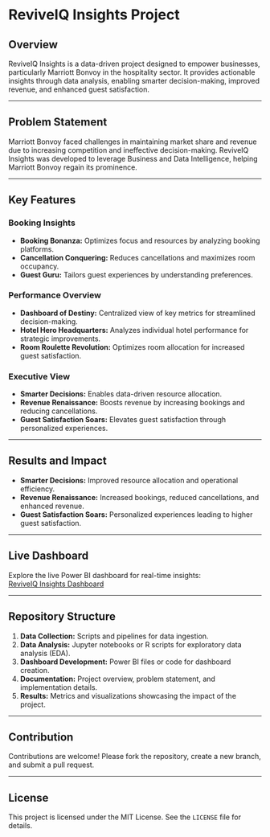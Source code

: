 # ReviveIQ Insights Project

## Overview
ReviveIQ Insights is a data-driven project designed to empower businesses, particularly Marriott Bonvoy in the hospitality sector. It provides actionable insights through data analysis, enabling smarter decision-making, improved revenue, and enhanced guest satisfaction.

---

## Problem Statement
Marriott Bonvoy faced challenges in maintaining market share and revenue due to increasing competition and ineffective decision-making. ReviveIQ Insights was developed to leverage Business and Data Intelligence, helping Marriott Bonvoy regain its prominence.

---

## Key Features

### Booking Insights
- **Booking Bonanza:** Optimizes focus and resources by analyzing booking platforms.
- **Cancellation Conquering:** Reduces cancellations and maximizes room occupancy.
- **Guest Guru:** Tailors guest experiences by understanding preferences.

### Performance Overview
- **Dashboard of Destiny:** Centralized view of key metrics for streamlined decision-making.
- **Hotel Hero Headquarters:** Analyzes individual hotel performance for strategic improvements.
- **Room Roulette Revolution:** Optimizes room allocation for increased guest satisfaction.

### Executive View
- **Smarter Decisions:** Enables data-driven resource allocation.
- **Revenue Renaissance:** Boosts revenue by increasing bookings and reducing cancellations.
- **Guest Satisfaction Soars:** Elevates guest satisfaction through personalized experiences.

---

## Results and Impact
- **Smarter Decisions:** Improved resource allocation and operational efficiency.
- **Revenue Renaissance:** Increased bookings, reduced cancellations, and enhanced revenue.
- **Guest Satisfaction Soars:** Personalized experiences leading to higher guest satisfaction.

---

## Live Dashboard
Explore the live Power BI dashboard for real-time insights:  
[ReviveIQ Insights Dashboard](https://app.powerbi.com/view?r=eyJrIjoiNGFiMjkzMzAtYTA3Mi00ZTFmLWFjNzMtMDk3NWU3YTYxZDZiIiwidCI6ImVjMTNmZDcyLTI5OGYtNDNjYy1iNDI3LTQ1ZTlmNzJkZjA5ZCJ9&pageName=8051d57eeb39bc1085e4)

---

## Repository Structure
1. **Data Collection:** Scripts and pipelines for data ingestion.
2. **Data Analysis:** Jupyter notebooks or R scripts for exploratory data analysis (EDA).
3. **Dashboard Development:** Power BI files or code for dashboard creation.
4. **Documentation:** Project overview, problem statement, and implementation details.
5. **Results:** Metrics and visualizations showcasing the impact of the project.

---

## Contribution
Contributions are welcome! Please fork the repository, create a new branch, and submit a pull request.

---

## License
This project is licensed under the MIT License. See the `LICENSE` file for details.
